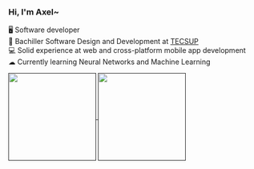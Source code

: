 <!-- Simple bio and stats -->

### Hi, I'm Axel~

🖥 Software developer<br>
🏫 Bachiller Software Design and Development at [TECSUP](https://www.tecsup.edu.pe/)<br>
💻 Solid experience at web and cross-platform mobile app development<br>
☁ Currently learning Neural Networks and Machine Learning<br>

<a href="">
  <img height=175 align="center" src="https://github-readme-stats-dtq5.vercel.app/api?username=anderact&count_private=true&show_icons=true&theme=transparent&include_all_commits=true" />
</a>
<a href="">
  <img height=175 align="center" src="https://github-readme-stats-dtq5.vercel.app/api/top-langs/?username=anderact&theme=transparent&layout=compact&size_weight=0.5&count_weight=0.5&card_width=320" />
</a>

<!-- <p align="center">
  <a href="https://skillicons.dev">
    <img src="https://skillicons.dev/icons?i=py,cpp,cs,dart,flutter,nodejs,js,html,css,vscode,visualstudio,linux">
  </a>
</p> -->

